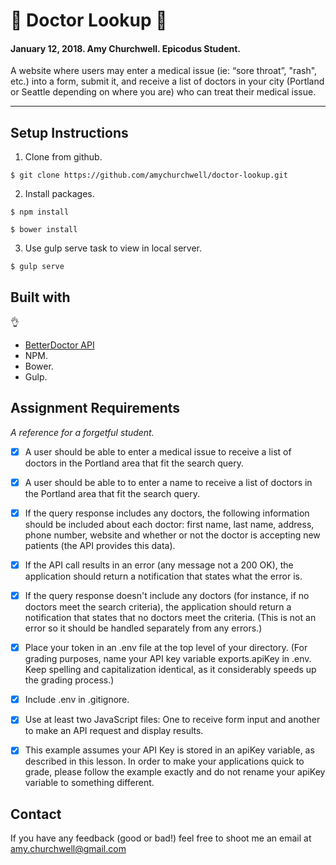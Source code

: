 # :hospital: Doctor Lookup :hospital:
#### January 12, 2018. Amy Churchwell. Epicodus Student.

A website where users may enter a medical issue (ie: “sore throat”, "rash", etc.) into a form, submit it, and receive a list of doctors in your city (Portland or Seattle depending on where you are) who can treat their medical issue.

***

## Setup Instructions

1. Clone from github.

```
$ git clone https://github.com/amychurchwell/doctor-lookup.git
```

2. Install packages.

```
$ npm install
```

```
$ bower install
```

3. Use gulp serve task to view in local server.

```
$ gulp serve
```

## Built with

:ok_hand:

* [BetterDoctor API](https://developer.betterdoctor.com/)
* NPM.
* Bower.
* Gulp.

## Assignment Requirements

_A reference for a forgetful student._

- [x] A user should be able to enter a medical issue to receive a list of doctors in the Portland area that fit the search query.

- [x] A user should be able to to enter a name to receive a list of doctors in the Portland area that fit the search query.

- [x] If the query response includes any doctors, the following information should be included about each doctor: first name, last name, address, phone number, website and whether or not the doctor is accepting new patients (the API provides this data).

- [x] If the API call results in an error (any message not a 200 OK), the application should return a notification that states what the error is.

- [x] If the query response doesn't include any doctors (for instance, if no doctors meet the search criteria), the application should return a notification that states that no doctors meet the criteria. (This is not an error so it should be handled separately from any errors.)

- [x] Place your token in an .env file at the top level of your directory. (For grading purposes, name your API key variable exports.apiKey in .env. Keep spelling and capitalization identical, as it considerably speeds up the grading process.)

- [x] Include .env in .gitignore.

- [x] Use at least two JavaScript files: One to receive form input and another to make an API request and display results.

- [x] This example assumes your API Key is stored in an apiKey variable, as described in this lesson. In order to make your applications quick to grade, please follow the example exactly and do not rename your apiKey variable to something different.

## Contact

If you have any feedback (good or bad!) feel free to shoot me an email at amy.churchwell@gmail.com
